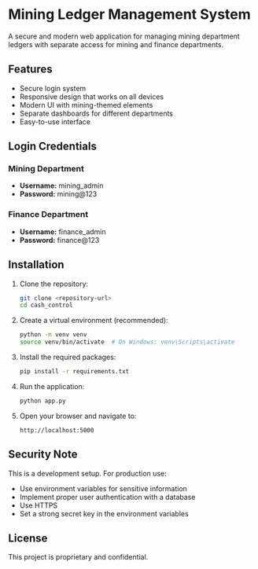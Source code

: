 # Mining Ledger Management System

A secure and modern web application for managing mining department ledgers with separate access for mining and finance departments.

## Features

- Secure login system
- Responsive design that works on all devices
- Modern UI with mining-themed elements
- Separate dashboards for different departments
- Easy-to-use interface

## Login Credentials

### Mining Department
- **Username:** mining_admin
- **Password:** mining@123

### Finance Department
- **Username:** finance_admin
- **Password:** finance@123

## Installation

1. Clone the repository:
   ```bash
   git clone <repository-url>
   cd cash_control
   ```

2. Create a virtual environment (recommended):
   ```bash
   python -m venv venv
   source venv/bin/activate  # On Windows: venv\Scripts\activate
   ```

3. Install the required packages:
   ```bash
   pip install -r requirements.txt
   ```

4. Run the application:
   ```bash
   python app.py
   ```

5. Open your browser and navigate to:
   ```
   http://localhost:5000
   ```

## Security Note

This is a development setup. For production use:
- Use environment variables for sensitive information
- Implement proper user authentication with a database
- Use HTTPS
- Set a strong secret key in the environment variables

## License

This project is proprietary and confidential.
